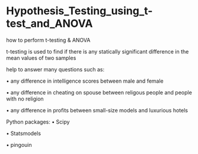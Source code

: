 # Hypothesis_Testing_using_t-test_and_ANOVA

how to perform t-testing & ANOVA

t-testing is used to find if there is any statically significant difference in the mean values of two samples

help to answer many questions such as:

• any difference in intelligence scores between male and female
  
• any difference in cheating on spouse between religous people and people with no religion
  
• any difference in profits between small-size models and luxurious hotels

Python packages:
• Scipy

• Statsmodels

• pingouin
